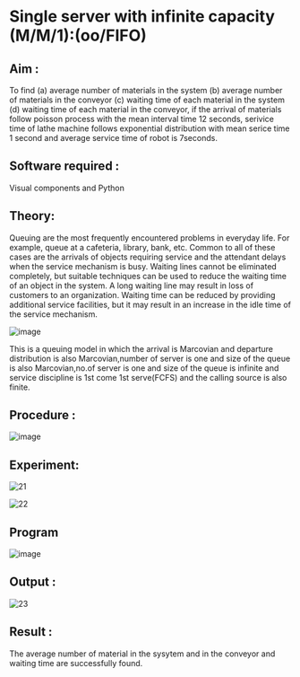 # Single server with infinite capacity (M/M/1):(oo/FIFO)
## Aim :
To find (a) average number of materials in the system (b) average number of materials in the conveyor (c) waiting time of each material in the system (d) waiting time of each material in the conveyor, if the arrival  of materials follow poisson process with the mean interval time 12 seconds, serivice time of lathe machine follows exponential distribution with mean serice time 1 second and average service time of robot is 7seconds.

## Software required :
Visual components and Python

## Theory:
Queuing are the most frequently encountered problems in everyday life. For example, queue at a cafeteria, library, bank, etc. Common to all of these cases are the arrivals of objects requiring service and the attendant delays when the service mechanism is busy. Waiting lines cannot be eliminated completely, but suitable techniques can be used to reduce the waiting time of an object in the system. A long waiting line may result in loss of customers to an organization. Waiting time can be reduced by providing additional service facilities, but it may result in an increase in the idle time of the service mechanism.

![image](https://github.com/user-attachments/assets/d4a248b4-815b-4c13-93fb-4f863a903ab1)


This is a queuing model in which the arrival is Marcovian and departure distribution is also Marcovian,number of server is one and size of the queue is also Marcovian,no.of server is one and size of the queue is infinite and service discipline is 1st come 1st serve(FCFS) and the calling source is also finite.

## Procedure :

![image](https://github.com/user-attachments/assets/513401b7-9563-440b-a1fe-4adda7e52854)




## Experiment:
![21](https://github.com/user-attachments/assets/8f3e5bed-8d87-476c-b2f7-f150d3746888)

![22](https://github.com/user-attachments/assets/86bae920-2987-484f-b973-bf804cdb70bc)
 
## Program
![image](https://github.com/ramjan1729/Single-server-infinite-capacity---Markov-Model/assets/103921593/5f1fd58d-5929-4c51-89ea-4cef009e5bad)

## Output :
![23](https://github.com/user-attachments/assets/b0a6e635-c041-441c-b309-75b515e2362f)

## Result :
The average number of material in the sysytem and in the conveyor and waiting time are successfully found.
